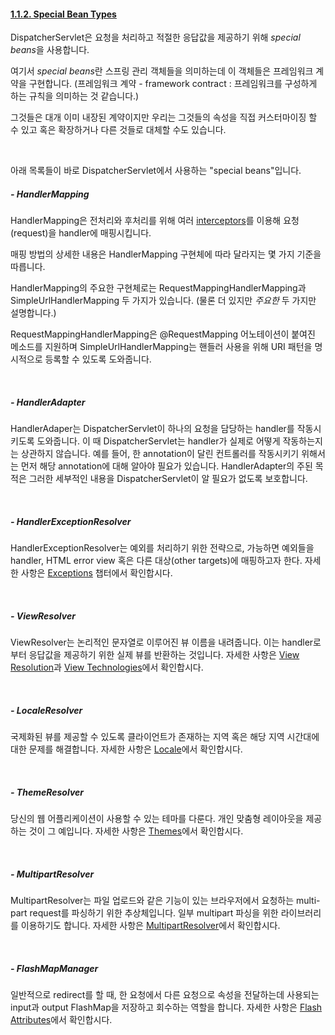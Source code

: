 #### [1.1.2. Special Bean Types](https://docs.spring.io/spring/docs/current/spring-framework-reference/web.html#mvc-servlet-special-bean-types)
DispatcherServlet은 요청을 처리하고 적절한 응답값을 제공하기 위해 *special beans*을 사용합니다. 

여기서 *special beans*란 스프링 관리 객체들을 의미하는데 이 객체들은 프레임워크 계약을 구현합니다.
(프레임워크 계약 - framework contract : 프레임워크를 구성하게 하는 규칙을 의미하는 것 같습니다.)

그것들은 대개 이미 내장된 계약이지만 우리는 그것들의 속성을 직접 커스터마이징 할 수 있고 혹은 확장하거나 다른 것들로 대체할 수도 있습니다. 

<br>


아래 목록들이 바로 DispatcherServlet에서 사용하는 "special beans"입니다.  


##### - HandlerMapping

HandlerMapping은 전처리와 후처리를 위해 여러 [interceptors](https://docs.spring.io/spring/docs/current/spring-framework-reference/web.html#mvc-handlermapping-interceptor)를 이용해 요청(request)을 handler에 매핑시킵니다. 

매핑 방법의 상세한 내용은 HandlerMapping 구현체에 따라 달라지는 몇 가지 기준을 따릅니다.

HandlerMapping의 주요한 구현체로는 RequestMappingHandlerMapping과 SimpleUrlHandlerMapping 두 가지가 있습니다. (물론 더 있지만 *주요한* 두 가지만 설명합니다.)

RequestMappingHandlerMapping은 @RequestMapping 어노테이션이 붙여진 메소드를 지원하며 SimpleUrlHandlerMapping는 핸들러 사용을 위해 URI 패턴을 명시적으로 등록할 수 있도록 도와줍니다.

<br>

##### - HandlerAdapter

HandlerAdaper는 DispatcherServlet이 하나의 요청을 담당하는 handler를 작동시키도록 도와줍니다. 이 때 DispatcherServlet는 handler가 실제로 어떻게 작동하는지는 상관하지 않습니다. 예를 들어, 한 annotation이 달린 컨트롤러를 작동시키기 위해서는 먼저 해당 annotation에 대해 알아야 필요가 있습니다. HandlerAdapter의 주된 목적은 그러한 세부적인 내용을 DispatcherServlet이 알 필요가 없도록 보호합니다. 

<br>

##### - HandlerExceptionResolver

HandlerExceptionResolver는 예외를 처리하기 위한 전략으로, 가능하면 예외들을 handler, HTML error view 혹은 다른 대상(other targets)에 매핑하고자 한다. 자세한 사항은 [Exceptions](https://docs.spring.io/spring/docs/current/spring-framework-reference/web.html#mvc-exceptionhandlers) 챕터에서 확인합시다. 

<br>

##### - ViewResolver

ViewResolver는 논리적인 문자열로 이루어진 뷰 이름을 내려줍니다. 이는 handler로부터 응답값을 제공하기 위한 실제 뷰를 반환하는 것입니다.
자세한 사항은 [View Resolution](https://docs.spring.io/spring/docs/current/spring-framework-reference/web.html#mvc-viewresolver)과 [View Technologies](https://docs.spring.io/spring/docs/current/spring-framework-reference/web.html#mvc-view)에서 확인합시다. 

<br>

##### - LocaleResolver

국제화된 뷰를 제공할 수 있도록 클라이언트가 존재하는 지역 혹은 해당 지역 시간대에 대한 문제를 해결합니다. 
자세한 사항은 [Locale](https://docs.spring.io/spring/docs/current/spring-framework-reference/web.html#mvc-localeresolver)에서 확인합시다. 

<br>

##### - ThemeResolver

당신의 웹 어플리케이션이 사용할 수 있는 테마를 다룬다. 개인 맞춤형 레이아웃을 제공하는 것이 그 예입니다.
자세한 사항은 [Themes](https://docs.spring.io/spring/docs/current/spring-framework-reference/web.html#mvc-themeresolver)에서 확인합시다. 

<br>

##### - MultipartResolver

MultipartResolver는 파일 업로드와 같은 기능이 있는 브라우저에서 요청하는 multi-part request를 파싱하기 위한 추상체입니다. 일부 multipart 파싱을 위한 라이브러리를 이용하기도 합니다. 자세한 사항은 [MultipartResolver](https://docs.spring.io/spring/docs/current/spring-framework-reference/web.html#mvc-multipart)에서 확인합시다.  

<br>

##### - FlashMapManager

일반적으로 redirect를 할 때, 한 요청에서 다른 요청으로 속성을 전달하는데 사용되는 input과 output FlashMap을 저장하고 회수하는 역할을 합니다. 자세한 사항은 [Flash Attributes](https://docs.spring.io/spring/docs/current/spring-framework-reference/web.html#mvc-flash-attributes)에서 확인합시다.

